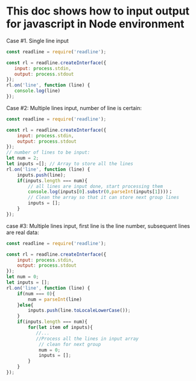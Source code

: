 <h1>This doc shows how to input output for javascript in Node environment</h1>

Case #1. Single line input
 ```js
 const readline = require('readline');

const rl = readline.createInterface({
    input: process.stdin,
    output: process.stdout
});
rl.on('line', function (line) {
    console.log(line)
});
 ```

Case #2: Multiple lines input,  number of line is certain:
```js
const readline = require('readline');

const rl = readline.createInterface({
    input: process.stdin,
    output: process.stdout
});
// number of lines to be input:
let num = 2;
let inputs =[]; // Array to store all the lines 
rl.on('line', function (line) {
    inputs.push(line);
    if(inputs.length === num){
        // all lines are input done, start processing them
        console.log(inputs[0].substr(0,parseInt(inputs[1])))；
        // Clean the array so that it can store next group lines
        inputs = [];
    }
});
```

case #3:  Multiple lines input,  first line is the line number, subsequent lines are real data:
```js
const readline = require('readline');

const rl = readline.createInterface({
    input: process.stdin,
    output: process.stdout
});
let num = 0;
let inputs = [];
rl.on('line', function (line) {
    if(num === 0){
        num = parseInt(line)
    }else{
        inputs.push(line.toLocaleLowerCase());
    }
    if(inputs.length === num){
        for(let item of inputs){
           //...
           //Process all the lines in input array
            // clean for next group
            num = 0;
            inputs = [];
        }
    }
});
```







